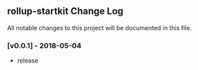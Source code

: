 ## rollup-startkit Change Log

All notable changes to this project will be documented in this file.


### [v0.0.1] - 2018-05-04

- release
